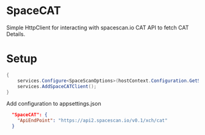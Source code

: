 # SpaceCAT
Simple HttpClient for interacting with spacescan.io CAT API to fetch CAT Details.


# Setup
```C#
{
    services.Configure<SpaceScanOptions>(hostContext.Configuration.GetSection("SpaceCAT"));
    services.AddSpaceCATClient();
}
```

Add configuration to appsettings.json
```JSON
  "SpaceCAT": {
    "ApiEndPoint": "https://api2.spacescan.io/v0.1/xch/cat"
  }
```
